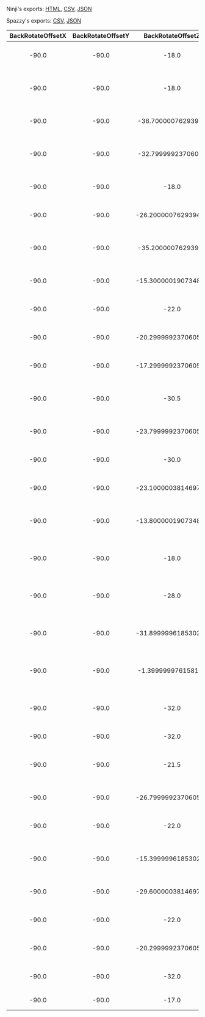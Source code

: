 Ninji's exports: [HTML](https://wuffs.org/acnh/bcsv_150/html/CharaMakeHairStyleParam.html), [CSV](https://wuffs.org/acnh/bcsv_150/csv/CharaMakeHairStyleParam.csv), [JSON](https://wuffs.org/acnh/bcsv_150/json/CharaMakeHairStyleParam.json)

Spazzy's exports: [CSV](https://github.com/McSpazzy/acnh-csv/blob/master/CharaMakeHairStyleParam.csv), [JSON](https://github.com/McSpazzy/acnh-json/blob/master/CharaMakeHairStyleParam.json)

| BackRotateOffsetX | BackRotateOffsetY | BackRotateOffsetZ | BackTransOffsetX | BackTransOffsetY | BackTransOffsetZ | FrontRotateOffsetX | FrontRotateOffsetY | FrontRotateOffsetZ | FrontTransOffsetX | FrontTransOffsetY | FrontTransOffsetZ | LeftRotateOffsetX | LeftRotateOffsetY | LeftRotateOffsetZ | LeftTransOffsetX | LeftTransOffsetY | LeftTransOffsetZ | PeakRotateOffsetX | PeakRotateOffsetY | PeakRotateOffsetZ | PeakTransOffsetX | PeakTransOffsetY | PeakTransOffsetZ | RightRotateOffsetX | RightRotateOffsetY | RightRotateOffsetZ | RightTransOffsetX | RightTransOffsetY | RightTransOffsetZ | TopRotateOffsetX | TopRotateOffsetY | TopRotateOffsetZ | TopTransOffsetX | TopTransOffsetY | TopTransOffsetZ | UniqueID | CapResName | InvisibleEarL | InvisibleEarR | Label | Name | ResName |
|:--:|:--:|:--:|:--:|:--:|:--:|:--:|:--:|:--:|:--:|:--:|:--:|:--:|:--:|:--:|:--:|:--:|:--:|:--:|:--:|:--:|:--:|:--:|:--:|:--:|:--:|:--:|:--:|:--:|:--:|:--:|:--:|:--:|:--:|:--:|:--:|:--:|:--:|:--:|:--:|:--:|:--:|:--:|
| -90.0 | -90.0 | -18.0 | 6.050000190734863 | -1.5099999904632568 | 0.0 | -90.0 | -90.0 | 0.0 | 6.199999809265137 | 0.4000000059604645 | 0.0 | 227.0 | 178.0 | 88.0 | 5.25 | -0.44999998807907104 | 2.380000114440918 | -90.0 | -90.0 | -2.799999952316284 | 6.300000190734863 | -0.30000001192092896 | 0.0 | 227.0 | 2.0 | 88.0 | 5.25 | -0.44999998807907104 | -2.5399999618530273 | -90.0 | -90.0 | -2.799999952316284 | 5.949999809265137 | -0.30000001192092896 | 0.0 | 0 | '' | 0 | 0 | 'HairStyle0' | 'Hair00_ポニーテール' | 'PlayerHair00' | 
| -90.0 | -90.0 | -18.0 | 6.050000190734863 | -1.5099999904632568 | 0.0 | -90.0 | -90.0 | 0.0 | 6.199999809265137 | 0.9599999785423279 | 0.0 | 220.0 | 190.0 | 88.0 | 5.579999923706055 | 0.3100000023841858 | 2.0899999141693115 | -90.0 | -90.0 | 0.0 | 6.300000190734863 | 0.029999999329447746 | 0.0 | 220.0 | -10.0 | 88.0 | 5.639999866485596 | 0.3100000023841858 | -2.140000104904175 | -90.0 | -90.0 | -2.799999952316284 | 6.0 | -0.30000001192092896 | 0.0 | 1 | '' | 0 | 0 | 'HairStyle1' | 'Hair01_ギザギザツイン' | 'PlayerHair01' | 
| -90.0 | -90.0 | -36.70000076293945 | 6.570000171661377 | -1.9500000476837158 | 0.0 | -90.0 | -90.0 | 0.0 | 6.199999809265137 | 1.899999976158142 | 0.0 | 237.0 | 178.0 | 88.0 | 5.25 | -0.44999998807907104 | 2.8499999046325684 | -90.0 | -90.0 | 0.0 | 7.239999771118164 | 0.27000001072883606 | 0.0 | 237.0 | 2.0 | 88.0 | 5.25 | -0.44999998807907104 | -2.930000066757202 | -90.0 | -90.0 | -8.600000381469727 | 6.75 | -0.30000001192092896 | 0.0 | 2 | '' | 1 | 1 | 'HairStyle2' | 'Hair02_ポンパドール' | 'PlayerHair02' | 
| -90.0 | -90.0 | -32.79999923706055 | 5.71999979019165 | -2.380000114440918 | 0.0 | -90.0 | -90.0 | 0.0 | 6.199999809265137 | 1.5800000429153442 | 0.0 | 230.0 | 160.0 | 88.0 | 5.25 | -1.25 | 2.5 | -90.0 | -90.0 | -18.399999618530273 | 6.269999980926514 | -1.1399999856948853 | 0.0 | 230.0 | 20.0 | 88.0 | 5.25 | -1.25 | -2.5999999046325684 | -90.0 | -90.0 | -34.0 | 5.420000076293945 | -2.0999999046325684 | 0.0 | 3 | 'PlayerHairCap03' | 0 | 0 | 'HairStyle3' | 'Hair03_ショート外はね' | 'PlayerHair03' | 
| -90.0 | -90.0 | -18.0 | 6.050000190734863 | -1.5099999904632568 | 0.0 | -90.0 | -90.0 | 0.0 | 6.199999809265137 | 0.7599999904632568 | 0.0 | 227.0 | 178.0 | 88.0 | 5.25 | -0.44999998807907104 | 2.549999952316284 | -90.0 | -90.0 | -2.799999952316284 | 6.300000190734863 | -0.30000001192092896 | 0.0 | 227.0 | 2.0 | 88.0 | 5.25 | -0.44999998807907104 | -2.7100000381469727 | -90.0 | -90.0 | -2.799999952316284 | 5.949999809265137 | -0.30000001192092896 | 0.0 | 4 | '' | 0 | 0 | 'HairStyle4' | 'Hair04_２つみつあみ' | 'PlayerHair04' | 
| -90.0 | -90.0 | -26.200000762939453 | 6.349999904632568 | -1.9500000476837158 | 0.0 | -90.0 | -90.0 | 0.0 | 6.199999809265137 | 0.9599999785423279 | 0.0 | 233.0 | 178.0 | 88.0 | 5.25 | -0.44999998807907104 | 2.7799999713897705 | -90.0 | -90.0 | -2.799999952316284 | 6.71999979019165 | -0.375 | 0.0 | 233.0 | 2.0 | 88.0 | 5.300000190734863 | -0.44999998807907104 | -2.9000000953674316 | -90.0 | -90.0 | -8.0 | 6.300000190734863 | -0.75 | 0.0 | 5 | 'PlayerHairCap05' | 1 | 1 | 'HairStyle5' | 'Hair05_おかっぱボブ' | 'PlayerHair05' | 
| -90.0 | -90.0 | -35.20000076293945 | 6.289999961853027 | -2.2200000286102295 | 0.0 | -90.0 | -90.0 | 0.0 | 6.199999809265137 | 0.949999988079071 | 0.0 | 237.0 | 178.0 | 88.0 | 5.25 | -0.44999998807907104 | 2.799999952316284 | -90.0 | -90.0 | -4.199999809265137 | 6.800000190734863 | -0.47999998927116394 | 0.0 | 237.0 | 2.0 | 88.0 | 5.25 | -0.44999998807907104 | -2.950000047683716 | -90.0 | -90.0 | -14.5 | 6.300000190734863 | -1.059999942779541 | 0.0 | 6 | '' | 0 | 1 | 'HairStyle6' | 'Hair06_かきあげミドル' | 'PlayerHair06' | 
| -90.0 | -90.0 | -15.300000190734863 | 6.550000190734863 | -2.2100000381469727 | 0.0 | -90.0 | -90.0 | 0.0 | 6.099999904632568 | 0.9599999785423279 | 0.0 | 235.0 | 182.0 | 88.0 | 5.25 | -0.44999998807907104 | 2.799999952316284 | -90.0 | -90.0 | 3.5 | 6.699999809265137 | -0.30000001192092896 | 0.0 | 235.0 | -2.0 | 88.0 | 5.25 | -0.44999998807907104 | -2.950000047683716 | -90.0 | -90.0 | 0.0 | 6.5 | -0.6499999761581421 | 0.0 | 7 | 'PlayerHairCap07' | 1 | 1 | 'HairStyle7' | 'Hair07_ウェーブミドル' | 'PlayerHair07' | 
| -90.0 | -90.0 | -22.0 | 6.71999979019165 | -2.259999990463257 | 0.0 | -90.0 | -90.0 | 0.0 | 6.199999809265137 | 1.2599999904632568 | 0.0 | 237.0 | 178.0 | 88.0 | 5.25 | -0.44999998807907104 | 3.25 | -90.0 | -90.0 | -1.100000023841858 | 7.0 | -0.8600000143051147 | 0.0 | 237.0 | 2.0 | 88.0 | 5.300000190734863 | -0.44999998807907104 | -3.3499999046325684 | -90.0 | -90.0 | -2.0999999046325684 | 6.599999904632568 | -0.9100000262260437 | 0.0 | 8 | 'PlayerHairCap08' | 0 | 0 | 'HairStyle8' | 'Hair08_七三ショート' | 'PlayerHair08' | 
| -90.0 | -90.0 | -20.299999237060547 | 6.300000190734863 | -1.7400000095367432 | 0.0 | -90.0 | -90.0 | 0.0 | 6.199999809265137 | 1.0099999904632568 | 0.0 | 233.0 | 178.0 | 88.0 | 5.25 | -0.44999998807907104 | 2.950000047683716 | -90.0 | -90.0 | -16.200000762939453 | 6.400000095367432 | -1.3799999952316284 | 0.0 | 233.0 | 2.0 | 88.0 | 5.25 | -0.44999998807907104 | -3.0999999046325684 | -90.0 | -90.0 | -2.799999952316284 | 6.260000228881836 | -0.3700000047683716 | 0.0 | 9 | 'PlayerHairCap09' | 0 | 0 | 'HairStyle9' | 'Hair09_長めショート' | 'PlayerHair09' | 
| -90.0 | -90.0 | -17.299999237060547 | 6.610000133514404 | -1.8799999952316284 | 0.0 | -90.0 | -90.0 | 0.0 | 6.199999809265137 | 1.4299999475479126 | 0.0 | 242.0 | 175.0 | 88.0 | 5.25 | -0.44999998807907104 | 2.8499999046325684 | -90.0 | -90.0 | -1.100000023841858 | 6.940000057220459 | -0.05000000074505806 | 0.0 | 242.0 | 5.0 | 88.0 | 5.25 | -0.44999998807907104 | -2.950000047683716 | -90.0 | -90.0 | -11.5 | 6.599999904632568 | -0.800000011920929 | 0.0 | 10 | 'PlayerHairCap10' | 1 | 1 | 'HairStyle10' | 'Hair10_ウェーブロング' | 'PlayerHair10' | 
| -90.0 | -90.0 | -30.5 | 6.199999809265137 | -2.4000000953674316 | 0.0 | -90.0 | -90.0 | 0.0 | 6.199999809265137 | 1.1399999856948853 | 0.0 | 237.0 | 178.0 | 88.0 | 5.25 | -0.44999998807907104 | 2.8499999046325684 | -90.0 | -90.0 | -1.7000000476837158 | 6.730000019073486 | -0.30000001192092896 | 0.0 | 237.0 | 2.0 | 88.0 | 5.300000190734863 | -0.44999998807907104 | -2.950000047683716 | -90.0 | -90.0 | -2.799999952316284 | 6.400000095367432 | -0.5299999713897705 | 0.0 | 11 | '' | 1 | 1 | 'HairStyle11' | 'Hair11_ストレートロング' | 'PlayerHair11' | 
| -90.0 | -90.0 | -23.799999237060547 | 6.360000133514404 | -2.0899999141693115 | 0.0 | -90.0 | -90.0 | 0.0 | 6.199999809265137 | 0.8999999761581421 | 0.0 | 235.0 | 182.0 | 88.0 | 5.25 | -0.44999998807907104 | 3.0 | -90.0 | -90.0 | -1.6799999475479126 | 6.71999979019165 | -0.5 | 0.0 | 235.0 | -2.0 | 88.0 | 5.25 | -0.44999998807907104 | -3.049999952316284 | -90.0 | -90.0 | -2.799999952316284 | 6.380000114440918 | -0.6499999761581421 | 0.0 | 12 | 'PlayerHairCap12' | 0 | 0 | 'HairStyle12' | 'Hair12_１つむすび' | 'PlayerHair12' | 
| -90.0 | -90.0 | -30.0 | 6.0 | -2.0399999618530273 | 0.0 | -90.0 | -90.0 | 4.650000095367432 | 6.349999904632568 | 1.0 | 0.0 | 230.0 | 178.0 | 88.0 | 5.25 | -0.44999998807907104 | 2.5999999046325684 | -90.0 | -90.0 | -2.799999952316284 | 6.5 | -0.23000000417232513 | 0.0 | 230.0 | 2.0 | 88.0 | 5.300000190734863 | -0.44999998807907104 | -2.700000047683716 | -90.0 | -90.0 | -6.0 | 6.130000114440918 | -0.5 | 0.0 | 13 | '' | 0 | 0 | 'HairStyle13' | 'Hair13_１つおだんご' | 'PlayerHair13' | 
| -90.0 | -90.0 | -23.100000381469727 | 6.71999979019165 | -2.1600000858306885 | 0.0 | -90.0 | -90.0 | 0.0 | 6.449999809265137 | 1.7999999523162842 | 0.0 | 220.0 | 155.0 | 88.0 | 6.300000190734863 | -0.3799999952316284 | 3.450000047683716 | -90.0 | -90.0 | -9.800000190734863 | 7.019999980926514 | -1.0399999618530273 | 0.0 | 210.0 | 10.0 | 88.0 | 6.099999904632568 | 0.4699999988079071 | -3.6500000953674316 | -90.0 | -90.0 | -26.5 | 6.329999923706055 | -2.2300000190734863 | 0.0 | 14 | 'PlayerHairCap14' | 0 | 0 | 'HairStyle14' | 'Hair14_カーリーヘア' | 'PlayerHair14' | 
| -90.0 | -90.0 | -13.800000190734863 | 6.210000038146973 | -1.4299999475479126 | 0.0 | -90.0 | -90.0 | 0.0 | 6.199999809265137 | 0.5099999904632568 | 0.0 | 227.0 | 170.0 | 88.0 | 5.25 | -0.6499999761581421 | 2.5 | -90.0 | -90.0 | 0.0 | 6.349999904632568 | -0.30000001192092896 | 0.0 | 227.0 | 10.0 | 88.0 | 5.25 | -0.6499999761581421 | -2.549999952316284 | -90.0 | -90.0 | -2.799999952316284 | 6.0 | -0.30000001192092896 | 0.0 | 15 | '' | 0 | 0 | 'HairStyle15' | 'Hair15_ウェーブおだんご' | 'PlayerHair15' | 
| -90.0 | -90.0 | -18.0 | 6.050000190734863 | -1.5099999904632568 | 0.0 | -90.0 | -90.0 | 0.0 | 6.199999809265137 | 0.9300000071525574 | 0.0 | 225.0 | 193.0 | 88.0 | 5.400000095367432 | 0.25 | 2.2799999713897705 | -90.0 | -90.0 | -2.799999952316284 | 6.320000171661377 | -0.15000000596046448 | 0.0 | 225.0 | -13.0 | 88.0 | 5.400000095367432 | 0.25 | -2.430000066757202 | -90.0 | -90.0 | -2.799999952316284 | 6.0 | -0.30000001192092896 | 0.0 | 16 | '' | 0 | 0 | 'HairStyle16' | 'Hair16_普通ツインテール' | 'PlayerHair16' | 
| -90.0 | -90.0 | -28.0 | 5.869999885559082 | -2.4000000953674316 | 0.0 | -90.0 | -90.0 | 3.0 | 6.300000190734863 | 0.6600000262260437 | 0.0 | 230.0 | 178.0 | 88.0 | 5.25 | -0.44999998807907104 | 2.700000047683716 | -90.0 | -90.0 | -22.5 | 6.119999885559082 | -1.7999999523162842 | 0.0 | 230.0 | 2.0 | 88.0 | 5.25 | -0.44999998807907104 | -2.819999933242798 | -90.0 | -90.0 | -9.0 | 6.050000190734863 | -0.800000011920929 | 0.0 | 17 | '' | 0 | 0 | 'HairStyle17' | 'Hair17_ギザギザショート' | 'PlayerHair17' | 
| -90.0 | -90.0 | -31.899999618530273 | 5.679999828338623 | -2.2899999618530273 | 0.0 | -90.0 | -90.0 | 0.0 | 6.199999809265137 | 0.800000011920929 | 0.0 | 227.0 | 170.0 | 88.0 | 5.25 | -0.6000000238418579 | 2.5 | -90.0 | -90.0 | -12.699999809265137 | 6.199999809265137 | -0.8999999761581421 | 0.0 | 227.0 | 10.0 | 88.0 | 5.25 | -0.6000000238418579 | -2.5999999046325684 | -90.0 | -90.0 | -12.199999809265137 | 5.860000133514404 | -0.8299999833106995 | 0.0 | 18 | '' | 0 | 0 | 'HairStyle18' | 'Hair18_前髪流しショート' | 'PlayerHair18' | 
| -90.0 | -90.0 | -1.399999976158142 | 6.679999828338623 | -1.25 | 0.0 | -90.0 | -90.0 | 0.0 | 6.199999809265137 | 1.4299999475479126 | 0.0 | 245.0 | 215.0 | 88.0 | 5.75 | 0.8999999761581421 | 2.3299999237060547 | -90.0 | -90.0 | -22.600000381469727 | 6.650000095367432 | -2.299999952316284 | 0.0 | 245.0 | -35.0 | 88.0 | 5.829999923706055 | 0.8999999761581421 | -2.380000114440918 | -90.0 | -90.0 | 4.320000171661377 | 6.699999809265137 | 0.07999999821186066 | 0.0 | 19 | 'PlayerHairCap19' | 0 | 0 | 'HairStyle19' | 'Hair19_とげとげヘアー' | 'PlayerHair19' | 
| -90.0 | -90.0 | -32.0 | 5.920000076293945 | -2.450000047683716 | 0.0 | -90.0 | -90.0 | 0.0 | 6.199999809265137 | 0.9300000071525574 | 0.0 | 220.0 | 150.0 | 88.0 | 5.5 | -1.7000000476837158 | 2.299999952316284 | -90.0 | -90.0 | -17.600000381469727 | 6.449999809265137 | -1.2899999618530273 | 0.0 | 220.0 | 30.0 | 88.0 | 5.53000020980835 | -1.7999999523162842 | -2.380000114440918 | -90.0 | -90.0 | -2.799999952316284 | 6.300000190734863 | -0.3700000047683716 | 0.0 | 20 | 'PlayerHairCap20' | 0 | 0 | 'HairStyle20' | 'Hair20_無造作ショート' | 'PlayerHair20' | 
| -90.0 | -90.0 | -32.0 | 5.699999809265137 | -2.299999952316284 | 0.0 | -90.0 | -90.0 | 0.0 | 6.199999809265137 | 0.6000000238418579 | 0.0 | 227.0 | 178.0 | 88.0 | 5.25 | -0.44999998807907104 | 2.5 | -90.0 | -90.0 | -2.799999952316284 | 6.300000190734863 | -0.30000001192092896 | 0.0 | 227.0 | 2.0 | 88.0 | 5.300000190734863 | -0.44999998807907104 | -2.5999999046325684 | -90.0 | -90.0 | -2.799999952316284 | 6.0 | -0.30000001192092896 | 0.0 | 21 | '' | 0 | 0 | 'HairStyle21' | 'Hair21_ぼうず' | 'PlayerHair21' | 
| -90.0 | -90.0 | -21.5 | 6.199999809265137 | -2.130000114440918 | 0.0 | -90.0 | -90.0 | 5.0 | 6.324999809265137 | 1.100000023841858 | 0.0 | 220.0 | 180.0 | 88.0 | 5.900000095367432 | -0.4000000059604645 | 2.4000000953674316 | -90.0 | -90.0 | -13.0 | 6.389999866485596 | -1.8200000524520874 | 0.0 | 230.0 | 0.0 | 88.0 | 5.5 | -0.4000000059604645 | -2.8499999046325684 | -90.0 | -90.0 | -9.600000381469727 | 6.179999828338623 | -1.1299999952316284 | 0.0 | 22 | '' | 0 | 0 | 'HairStyle22' | 'Hair22_ベリーショート' | 'PlayerHair22' | 
| -90.0 | -90.0 | -26.799999237060547 | 6.5 | -2.430000066757202 | 0.0 | -90.0 | -90.0 | 0.0 | 6.199999809265137 | 1.7699999809265137 | 0.0 | 235.0 | 182.0 | 88.0 | 5.25 | -0.44999998807907104 | 3.0999999046325684 | -90.0 | -90.0 | -9.350000381469727 | 6.96999979019165 | -0.9800000190734863 | 0.0 | 235.0 | -2.0 | 88.0 | 5.400000095367432 | -0.44999998807907104 | -3.200000047683716 | -90.0 | -90.0 | -13.600000381469727 | 6.670000076293945 | -1.3300000429153442 | 0.0 | 23 | '' | 0 | 0 | 'HairStyle23' | 'Hair23_刈上しちさん' | 'PlayerHair23' | 
| -90.0 | -90.0 | -22.0 | 6.800000190734863 | -2.5399999618530273 | 0.0 | -90.0 | -90.0 | 0.0 | 6.199999809265137 | 1.4199999570846558 | 0.0 | 240.0 | 188.0 | 88.0 | 5.25 | -0.44999998807907104 | 3.4000000953674316 | -90.0 | -90.0 | -15.0 | 6.880000114440918 | -1.8600000143051147 | 0.0 | 240.0 | -10.0 | 88.0 | 5.300000190734863 | -0.44999998807907104 | -3.549999952316284 | -90.0 | -90.0 | -15.0 | 6.679999828338623 | -1.7400000095367432 | 0.0 | 24 | 'PlayerHairCap24' | 0 | 0 | 'HairStyle24' | 'Hair24_刈上マッシュ' | 'PlayerHair24' | 
| -90.0 | -90.0 | -15.399999618530273 | 6.659999847412109 | -2.640000104904175 | 0.0 | -90.0 | -90.0 | 0.0 | 6.170000076293945 | 0.8199999928474426 | 0.0 | 224.0 | 180.0 | 88.0 | 6.0 | -0.44999998807907104 | 2.6500000953674316 | -90.0 | -90.0 | 0.0 | 7.0 | -0.7300000190734863 | 0.0 | 224.0 | 0.0 | 88.0 | 6.099999904632568 | -0.44999998807907104 | -2.619999885559082 | -90.0 | -90.0 | 4.0 | 6.869999885559082 | 0.0 | 0.0 | 25 | 'PlayerHairCap25' | 0 | 0 | 'HairStyle25' | 'Hair25_刈上センター分け' | 'PlayerHair25' | 
| -90.0 | -90.0 | -29.600000381469727 | 5.900000095367432 | -2.4200000762939453 | 0.0 | -90.0 | -90.0 | 0.0 | 6.199999809265137 | -0.8149999976158142 | 0.0 | 230.0 | 145.0 | 88.0 | 5.199999809265137 | -1.7000000476837158 | 2.5 | -90.0 | -90.0 | -24.799999237060547 | 6.070000171661377 | -2.049999952316284 | 0.0 | 230.0 | 35.0 | 88.0 | 5.25 | -1.7000000476837158 | -2.549999952316284 | -90.0 | -90.0 | -27.5 | 5.849999904632568 | -1.6699999570846558 | 0.0 | 26 | '' | 0 | 0 | 'HairStyle26' | 'Hair26_刈上とげとげ' | 'PlayerHair26' | 
| -90.0 | -90.0 | -22.0 | 6.550000190734863 | -2.0 | 0.0 | -90.0 | -90.0 | 0.0 | 6.119999885559082 | 1.3799999952316284 | 0.0 | 227.0 | 190.0 | 88.0 | 6.400000095367432 | 0.33000001311302185 | 3.0 | -90.0 | -90.0 | -30.0 | 6.630000114440918 | -1.7999999523162842 | 0.0 | 227.0 | 0.0 | 88.0 | 6.400000095367432 | 0.33000001311302185 | -3.200000047683716 | -90.0 | -90.0 | -24.0 | 6.599999904632568 | -1.4700000286102295 | 0.0 | 27 | '' | 0 | 0 | 'HairStyle27' | 'Hair27_刈上ドレッド' | 'PlayerHair27' | 
| -90.0 | -90.0 | -20.299999237060547 | 6.389999866485596 | -2.4600000381469727 | 0.0 | -90.0 | -90.0 | 0.0 | 6.199999809265137 | 0.800000011920929 | 0.0 | 235.0 | 182.0 | 88.0 | 5.25 | -0.44999998807907104 | 2.950000047683716 | -90.0 | -90.0 | -3.8499999046325684 | 6.679999828338623 | -1.0399999618530273 | 0.0 | 235.0 | -2.0 | 88.0 | 5.400000095367432 | -0.44999998807907104 | -3.0999999046325684 | -90.0 | -90.0 | -1.399999976158142 | 6.400000095367432 | -0.7799999713897705 | 0.0 | 28 | '' | 0 | 0 | 'HairStyle28' | 'Hair28_刈上まとまり' | 'PlayerHair28' | 
| -90.0 | -90.0 | -32.0 | 5.699999809265137 | -2.299999952316284 | 0.0 | -90.0 | -90.0 | 0.0 | 6.199999809265137 | 0.4000000059604645 | 0.0 | 227.0 | 175.0 | 88.0 | 5.25 | -0.4699999988079071 | 2.5299999713897705 | -90.0 | -90.0 | -2.799999952316284 | 6.300000190734863 | -0.30000001192092896 | 0.0 | 227.0 | 5.0 | 88.0 | 5.300000190734863 | -0.4699999988079071 | -2.569999933242798 | -90.0 | -90.0 | -2.799999952316284 | 5.949999809265137 | -0.30000001192092896 | 0.0 | 29 | 'PlayerHairCap29' | 0 | 0 | 'HairStyle29' | 'Hair29_イケメンロング' | 'PlayerHair29' | 
| -90.0 | -90.0 | -17.0 | 6.71999979019165 | -1.5299999713897705 | 0.0 | -90.0 | -90.0 | 0.0 | 6.199999809265137 | 1.559999942779541 | 0.0 | 230.0 | 190.0 | 88.0 | 5.699999809265137 | 0.029999999329447746 | 2.9000000953674316 | -90.0 | -90.0 | -7.340000152587891 | 6.900000095367432 | -0.8700000047683716 | 0.0 | 240.0 | 15.0 | 88.0 | 5.269999980926514 | -1.2000000476837158 | -3.200000047683716 | -90.0 | -90.0 | -23.299999237060547 | 6.260000228881836 | -1.899999976158142 | 0.0 | 30 | 'PlayerHairCap30' | 0 | 0 | 'HairStyle30' | 'Hair30_ねぐせ' | 'PlayerHair30' | 
